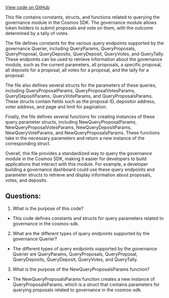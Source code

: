 [View code on GitHub](https://github.com/cosmos/cosmos-sdk.git/x/gov/types/v1beta1/querier.go)

This file contains constants, structs, and functions related to querying the governance module in the Cosmos SDK. The governance module allows token holders to submit proposals and vote on them, with the outcome determined by a tally of votes. 

The file defines constants for the various query endpoints supported by the governance Querier, including QueryParams, QueryProposals, QueryProposal, QueryDeposits, QueryDeposit, QueryVotes, and QueryTally. These endpoints can be used to retrieve information about the governance module, such as the current parameters, all proposals, a specific proposal, all deposits for a proposal, all votes for a proposal, and the tally for a proposal.

The file also defines several structs for the parameters of these queries, including QueryProposalParams, QueryProposalVotesParams, QueryDepositParams, QueryVoteParams, and QueryProposalsParams. These structs contain fields such as the proposal ID, depositor address, voter address, and page and limit for pagination.

Finally, the file defines several functions for creating instances of these query parameter structs, including NewQueryProposalParams, NewQueryProposalVotesParams, NewQueryDepositParams, NewQueryVoteParams, and NewQueryProposalsParams. These functions take in the necessary parameters and return a new instance of the corresponding struct.

Overall, this file provides a standardized way to query the governance module in the Cosmos SDK, making it easier for developers to build applications that interact with this module. For example, a developer building a governance dashboard could use these query endpoints and parameter structs to retrieve and display information about proposals, votes, and deposits.
## Questions: 
 1. What is the purpose of this code?
- This code defines constants and structs for query parameters related to governance in the cosmos-sdk.

2. What are the different types of query endpoints supported by the governance Querier?
- The different types of query endpoints supported by the governance Querier are QueryParams, QueryProposals, QueryProposal, QueryDeposits, QueryDeposit, QueryVotes, and QueryTally.

3. What is the purpose of the NewQueryProposalsParams function?
- The NewQueryProposalsParams function creates a new instance of QueryProposalsParams, which is a struct that contains parameters for querying proposals related to governance in the cosmos-sdk.